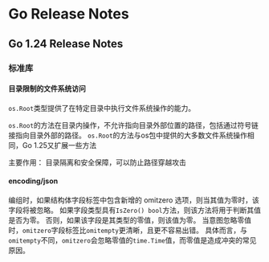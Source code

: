 # Go Release Notes

## Go 1.24 Release Notes

### 标准库

#### 目录限制的文件系统访问

`os.Root`类型提供了在特定目录中执行文件系统操作的能力。

`os.Root`的方法在目录内操作，不允许指向目录外部位置的路径，包括通过符号链接指向目录外部的路径。
`os.Root`的方法与os包中提供的大多数文件系统操作相同，Go 1.25又扩展一些方法

主要作用：
目录隔离和安全保障，可以防止路径穿越攻击

#### encoding/json

编组时，如果结构体字段标签中包含新增的 omitzero 选项，则当其值为零时，该字段将被忽略。
如果字段类型具有`IsZero() bool`方法，则该方法将用于判断其值是否为零。
否则，如果该字段是其类型的零值，则该值为零。
当意图忽略零值时，`omitzero`字段标签比`omitempty`更清晰，且更不容易出错。
具体而言，与`omitempty`不同，`omitzero`会忽略零值的`time.Time`值，而零值是造成冲突的常见原因。